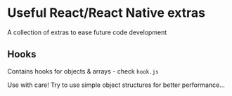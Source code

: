 # Useful React/React Native extras
A collection of extras to ease future code development

## Hooks
Contains hooks for objects & arrays - check ```hook.js```

Use with care! Try to use simple object structures for better performance...
